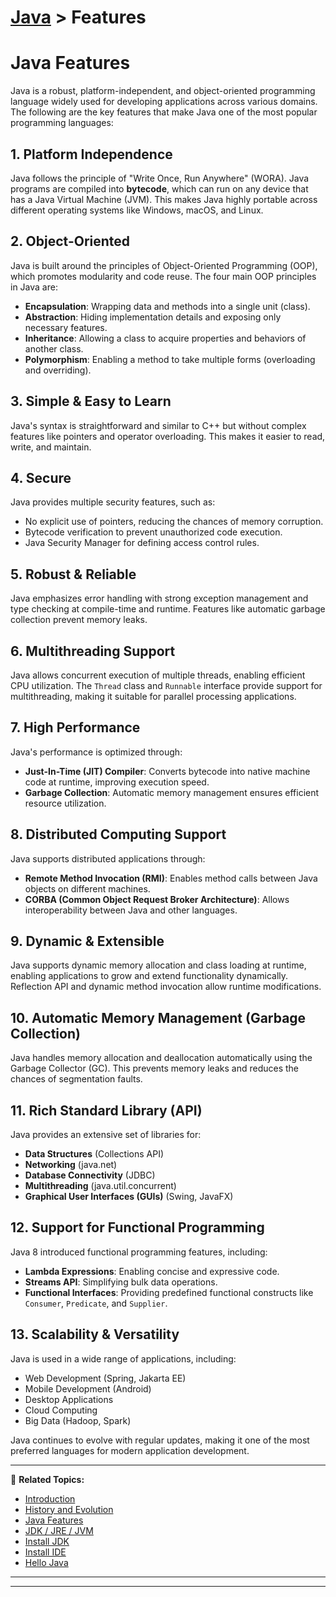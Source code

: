 # [Java](../) > Features

# Java Features

Java is a robust, platform-independent, and object-oriented programming language widely used for developing applications across various domains. The following are the key features that make Java one of the most popular programming languages:

## 1. **Platform Independence**
Java follows the principle of "Write Once, Run Anywhere" (WORA). Java programs are compiled into **bytecode**, which can run on any device that has a Java Virtual Machine (JVM). This makes Java highly portable across different operating systems like Windows, macOS, and Linux.

## 2. **Object-Oriented**
Java is built around the principles of Object-Oriented Programming (OOP), which promotes modularity and code reuse. The four main OOP principles in Java are:
- **Encapsulation**: Wrapping data and methods into a single unit (class).
- **Abstraction**: Hiding implementation details and exposing only necessary features.
- **Inheritance**: Allowing a class to acquire properties and behaviors of another class.
- **Polymorphism**: Enabling a method to take multiple forms (overloading and overriding).

## 3. **Simple & Easy to Learn**
Java's syntax is straightforward and similar to C++ but without complex features like pointers and operator overloading. This makes it easier to read, write, and maintain.

## 4. **Secure**
Java provides multiple security features, such as:
- No explicit use of pointers, reducing the chances of memory corruption.
- Bytecode verification to prevent unauthorized code execution.
- Java Security Manager for defining access control rules.

## 5. **Robust & Reliable**
Java emphasizes error handling with strong exception management and type checking at compile-time and runtime. Features like automatic garbage collection prevent memory leaks.

## 6. **Multithreading Support**
Java allows concurrent execution of multiple threads, enabling efficient CPU utilization. The `Thread` class and `Runnable` interface provide support for multithreading, making it suitable for parallel processing applications.

## 7. **High Performance**
Java's performance is optimized through:
- **Just-In-Time (JIT) Compiler**: Converts bytecode into native machine code at runtime, improving execution speed.
- **Garbage Collection**: Automatic memory management ensures efficient resource utilization.

## 8. **Distributed Computing Support**
Java supports distributed applications through:
- **Remote Method Invocation (RMI)**: Enables method calls between Java objects on different machines.
- **CORBA (Common Object Request Broker Architecture)**: Allows interoperability between Java and other languages.

## 9. **Dynamic & Extensible**
Java supports dynamic memory allocation and class loading at runtime, enabling applications to grow and extend functionality dynamically. Reflection API and dynamic method invocation allow runtime modifications.

## 10. **Automatic Memory Management (Garbage Collection)**
Java handles memory allocation and deallocation automatically using the Garbage Collector (GC). This prevents memory leaks and reduces the chances of segmentation faults.

## 11. **Rich Standard Library (API)**
Java provides an extensive set of libraries for:
- **Data Structures** (Collections API)
- **Networking** (java.net)
- **Database Connectivity** (JDBC)
- **Multithreading** (java.util.concurrent)
- **Graphical User Interfaces (GUIs)** (Swing, JavaFX)

## 12. **Support for Functional Programming**
Java 8 introduced functional programming features, including:
- **Lambda Expressions**: Enabling concise and expressive code.
- **Streams API**: Simplifying bulk data operations.
- **Functional Interfaces**: Providing predefined functional constructs like `Consumer`, `Predicate`, and `Supplier`.

## 13. **Scalability & Versatility**
Java is used in a wide range of applications, including:
- Web Development (Spring, Jakarta EE)
- Mobile Development (Android)
- Desktop Applications
- Cloud Computing
- Big Data (Hadoop, Spark)

Java continues to evolve with regular updates, making it one of the most preferred languages for modern application development.

---

🔗 **Related Topics:**
- [Introduction](../introduction/)
- [History and Evolution](../history-evolution/)
- [Java Features](../features)
- [JDK / JRE / JVM](../jdk-jre-jvm)
- [Install JDK](../install-jdk)
- [Install IDE](../install-ide/)
- [Hello Java](../hellojava/)

---

---